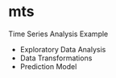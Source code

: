 # mts
Time Series Analysis Example

* Exploratory Data Analysis
* Data Transformations
* Prediction Model

